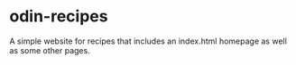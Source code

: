 # odin-recipes
A simple website for recipes that includes an index.html homepage as well as some other pages.